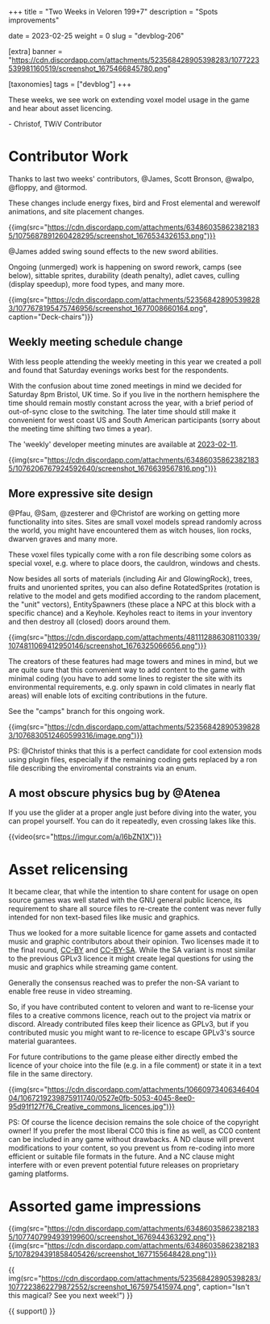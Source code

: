 +++
title = "Two Weeks in Veloren 199+7"
description = "Spots improvements"

date = 2023-02-25
weight = 0
slug = "devblog-206"

[extra]
banner = "https://cdn.discordapp.com/attachments/523568428905398283/1077223539981160519/screenshot_1675466845780.png"

[taxonomies]
tags = ["devblog"]
+++

These weeks, we see work on extending voxel model usage in the game and hear about asset licencing.

\- Christof, TWiV Contributor

# Contributor Work

Thanks to last two weeks' contributors, @James, Scott Bronson, @walpo, @floppy, and @tormod.

These changes include energy fixes, bird and Frost elemental and werewolf animations, and site placement changes.

{{img(src="https://cdn.discordapp.com/attachments/634860358623821835/1075687891260428295/screenshot_1676534326153.png")}}

@James added swing sound effects to the new sword abilities.

Ongoing (unmerged) work is happening on sword rework, camps (see below), sittable sprites, 
durability (death penalty), adlet caves, culling (display speedup), more food types, and many more.

{{img(src="https://cdn.discordapp.com/attachments/523568428905398283/1077678195475746956/screenshot_1677008660164.png", caption="Deck-chairs")}}

## Weekly meeting schedule change

With less people attending the weekly meeting in this year we created a poll and found
that Saturday evenings works best for the respondents. 

With the confusion about time zoned meetings in mind we decided for Saturday 8pm Bristol, UK time.
So if you live in the northern hemisphere the time should remain mostly constant across the year,
with a brief period of out-of-sync close to the switching.
The later time should still make it convenient for west coast US 
and South American participants (sorry about the meeting time shifting two times a year).

The 'weekly' developer meeting minutes are available at [2023-02-11](https://hackmd.io/@veloren/Sy8cZUBao).

{{img(src="https://cdn.discordapp.com/attachments/634860358623821835/1076206767924592640/screenshot_1676639567816.png")}}

## More expressive site design

@Pfau, @Sam, @zesterer and @Christof are working on getting more functionality into sites. 
Sites are small voxel models spread randomly across the world, you might have encountered them as witch houses, lion rocks, dwarven graves and many more.

These voxel files typically come with a ron file describing some colors as special voxel, e.g. where to place 
doors, the cauldron, windows and chests.

Now besides all sorts of materials (including Air and GlowingRock), trees, fruits and unoriented sprites, you can also define RotatedSprites 
(rotation is relative to the model and gets modified according to the random placement, the "unit" vectors), 
EntitySpawners (these place a NPC at this block with a specific chance) and a Keyhole.
Keyholes react to items in your inventory and then destroy all (closed) doors around them.

{{img(src="https://cdn.discordapp.com/attachments/481112886308110339/1074811069412950146/screenshot_1676325066656.png")}}

The creators of these features had mage towers and mines in mind, but we are quite sure that this
convenient way to add content to the game with minimal coding (you have to add some lines
to register the site with its environmental requirements, e.g. only spawn in cold climates in nearly flat areas)
will enable lots of exciting contributions in the future.

See the "camps" branch for this ongoing work.

{{img(src="https://cdn.discordapp.com/attachments/523568428905398283/1076830512460599316/image.png")}}

PS: @Christof thinks that this is a perfect candidate for cool extension mods using plugin files, 
especially if the remaining coding gets replaced by a ron file describing the enviromental constraints via an enum.

## A most obscure physics bug by @Atenea

If you use the glider at a proper angle just before diving into the water, you can propel yourself. You can do it repeatedly, even crossing lakes like this.

{{video(src="https://imgur.com/a/I6bZN1X")}}

# Asset relicensing

It became clear, that while the intention to share content for usage on open source games was well stated with the GNU general public licence,
its requirement to share all source files to re-create the content was never fully intended for non text-based files like music and graphics.

Thus we looked for a more suitable licence for game assets and contacted music and graphic contributors about their opinion.
Two licenses made it to the final round, [CC-BY](https://creativecommons.org/licenses/by/4.0/) and [CC-BY-SA](https://creativecommons.org/licenses/by-sa/4.0/). While the SA variant is most
similar to the previous GPLv3 licence it might create legal questions for using the music and graphics
while streaming game content.

Generally the consensus reached was to prefer the non-SA variant to enable free reuse in video streaming.

So, if you have contributed content to veloren and want to re-license your 
files to a creative commons licence, reach out to the project via matrix or discord.
Already contributed files keep their licence as GPLv3, but if you contributed music 
you might want to re-licence to escape GPLv3's source material guarantees.

For future contributions to the game please either directly embed the licence of your choice
into the file (e.g. in a file comment) or state it in a text file in the same directory.

{{img(src="https://cdn.discordapp.com/attachments/1066097340634640404/1067219239875911740/0527e0fb-5053-4045-8ee0-95d91f127f76_Creative_commons_licences.jpg")}}

PS: Of course the licence decision remains the sole choice of the copyright owner! 
If you prefer the most liberal CC0 this is fine as well, as CC0 content can be included in any game without drawbacks.
A ND clause will prevent modifications to your content, so you prevent us from re-coding into more efficient or suitable file formats in the future. 
And a NC clause might interfere with or even prevent potential future releases on proprietary gaming platforms.


# Assorted game impressions

{{img(src="https://cdn.discordapp.com/attachments/634860358623821835/1077407994939199600/screenshot_1676944363292.png"}}
{{img(src="https://cdn.discordapp.com/attachments/634860358623821835/1078294391858405426/screenshot_1677155648428.png")}}

{{
    img(src="https://cdn.discordapp.com/attachments/523568428905398283/1077223862279872552/screenshot_1675975415974.png",
    caption="Isn't this magical? See you next week!")
}}

{{ support() }}
